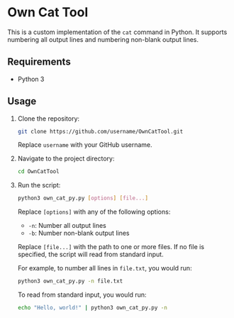 # Own Cat Tool

This is a custom implementation of the `cat` command in Python. It supports numbering all output lines and numbering non-blank output lines.

## Requirements

- Python 3

## Usage

1. Clone the repository:

    ```bash
    git clone https://github.com/username/OwnCatTool.git
    ```

    Replace `username` with your GitHub username.

2. Navigate to the project directory:

    ```bash
    cd OwnCatTool
    ```

3. Run the script:

    ```bash
    python3 own_cat_py.py [options] [file...]
    ```

    Replace `[options]` with any of the following options:

    - `-n`: Number all output lines
    - `-b`: Number non-blank output lines

    Replace `[file...]` with the path to one or more files. If no file is specified, the script will read from standard input.

    For example, to number all lines in `file.txt`, you would run:

    ```bash
    python3 own_cat_py.py -n file.txt
    ```

    To read from standard input, you would run:

    ```bash
    echo "Hello, world!" | python3 own_cat_py.py -n
    ```

